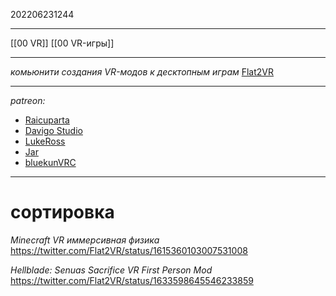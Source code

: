 202206231244
***
[[00 VR]] [[00 VR-игры]]
***
*комьюнити создания VR-модов к десктопным играм*
[Flat2VR](https://twitter.com/Flat2VR)
***
*patreon:*
- [Raicuparta](https://www.patreon.com/raivr)
- [Davigo Studio](https://www.patreon.com/davigo)
- [LukeRoss](https://www.patreon.com/realvr)
- [Jar](https://www.patreon.com/vr_jar)
- [bluekunVRC](https://www.patreon.com/bluekunVRC)
***
# сортировка
*Minecraft VR иммерсивная физика*
https://twitter.com/Flat2VR/status/1615360103007531008

*Hellblade: Senuas Sacrifice VR First Person Mod*
https://twitter.com/Flat2VR/status/1633598645546233859